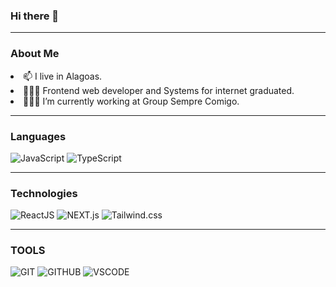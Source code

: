 <h3>Hi there 👋</h3>
<hr>
<h3> About Me </h3>
<li>📫 I live in Alagoas.</li>
<li>👩🏼‍🎓 Frontend web developer and Systems for internet graduated.</li>
<li>👩🏼‍💻 I’m currently working at Group Sempre Comigo.</li>
<hr>
<h3> Languages </h3>
<div>
  <img src="https://camo.githubusercontent.com/93c855ae825c1757f3426f05a05f4949d3b786c5b22d0edb53143a9e8f8499f6/68747470733a2f2f696d672e736869656c64732e696f2f62616467652f4a6176615363726970742d3332333333303f7374796c653d666f722d7468652d6261646765266c6f676f3d6a617661736372697074266c6f676f436f6c6f723d463744463145" alt="JavaScript">
   <img src="https://camo.githubusercontent.com/6cf9abe9d706421df40ff4feff208a5728df2b77f9eb21f24d09df00a0d69203/68747470733a2f2f696d672e736869656c64732e696f2f62616467652f547970655363726970742d3030374143433f7374796c653d666f722d7468652d6261646765266c6f676f3d74797065736372697074266c6f676f436f6c6f723d7768697465" alt="TypeScript">
</div>
<hr>
<h3> Technologies </h3>
<div>
     <img src="https://camo.githubusercontent.com/d9a006268b95060fc13ba57307c17fe74a3c5570a0cbb3c0cb05ac490cbc8f21/68747470733a2f2f696d672e736869656c64732e696f2f62616467652f2d52656163742d4646464646463f7374796c653d666f722d7468652d6261646765266c6f676f3d7265616374266c6f676f436f6c6f723d303038314342" alt="ReactJS">
       <img src="https://img.shields.io/badge/NEXT-000?style=for-the-badge&logo=next.js&logoColor=white" alt="NEXT.js">
   <img src="https://img.shields.io/badge/TAILWIND.CSS-FFF?style=for-the-badge&logoColor=white" alt="Tailwind.css">
</div>
<hr>
<h3> TOOLS </h3>
<div>
     <img src="https://camo.githubusercontent.com/f8af89797ab2874f88d697ab162d2821c9fdadaa2c299250e8d99ddc668c5f21/68747470733a2f2f696d672e736869656c64732e696f2f62616467652f2d4769742d3230323032303f7374796c653d666f722d7468652d6261646765266c6f676f3d676974" alt="GIT">
       <img src="https://camo.githubusercontent.com/fbc3df79ffe1a99e482b154b29262ecbb10d6ee4ed22faa82683aa653d72c4e1/68747470733a2f2f696d672e736869656c64732e696f2f62616467652f4769744875622d3130303030303f7374796c653d666f722d7468652d6261646765266c6f676f3d676974687562266c6f676f436f6c6f723d7768697465" alt="GITHUB">
   <img src="https://camo.githubusercontent.com/a0fa551a87c244a09d651ebb1ca5189a4f52a873379d7460d6fb25c55e20b324/68747470733a2f2f696d672e736869656c64732e696f2f62616467652f2d56697375616c25323053747564696f253230436f64652d3230323032303f7374796c653d666f722d7468652d6261646765266c6f676f3d76697375616c2d73747564696f2d636f6465266c6f676f436f6c6f723d303037414343" alt="VSCODE">
</div>

 
